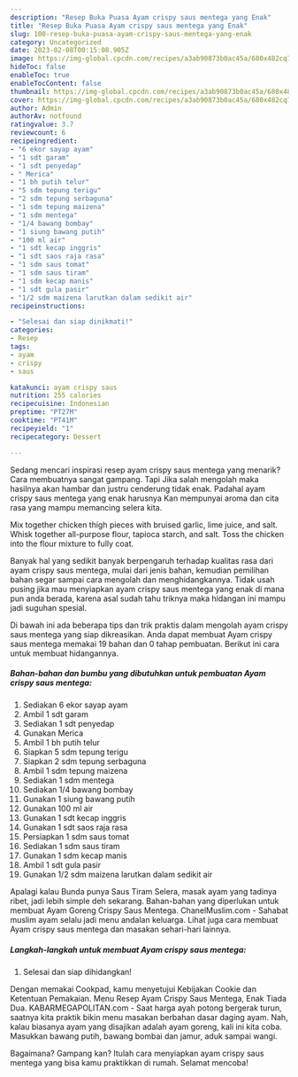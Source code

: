 ```yaml
---
description: "Resep Buka Puasa Ayam crispy saus mentega yang Enak"
title: "Resep Buka Puasa Ayam crispy saus mentega yang Enak"
slug: 100-resep-buka-puasa-ayam-crispy-saus-mentega-yang-enak
category: Uncategorized
date: 2023-02-08T00:15:08.905Z
image: https://img-global.cpcdn.com/recipes/a3ab90873b0ac45a/680x482cq70/ayam-crispy-saus-mentega-foto-resep-utama.jpg
hideToc: false
enableToc: true
enableTocContent: false
thumbnail: https://img-global.cpcdn.com/recipes/a3ab90873b0ac45a/680x482cq70/ayam-crispy-saus-mentega-foto-resep-utama.jpg
cover: https://img-global.cpcdn.com/recipes/a3ab90873b0ac45a/680x482cq70/ayam-crispy-saus-mentega-foto-resep-utama.jpg
author: Admin
authorAv: notfound
ratingvalue: 3.7
reviewcount: 6
recipeingredient:
- "6 ekor sayap ayam"
- "1 sdt garam"
- "1 sdt penyedap"
- " Merica"
- "1 bh putih telur"
- "5 sdm tepung terigu"
- "2 sdm tepung serbaguna"
- "1 sdm tepung maizena"
- "1 sdm mentega"
- "1/4 bawang bombay"
- "1 siung bawang putih"
- "100 ml air"
- "1 sdt kecap inggris"
- "1 sdt saos raja rasa"
- "1 sdm saus tomat"
- "1 sdm saus tiram"
- "1 sdm kecap manis"
- "1 sdt gula pasir"
- "1/2 sdm maizena larutkan dalam sedikit air"
recipeinstructions:

- "Selesai dan siap dinikmati!"
categories:
- Resep
tags:
- ayam
- crispy
- saus

katakunci: ayam crispy saus 
nutrition: 255 calories
recipecuisine: Indonesian
preptime: "PT27M"
cooktime: "PT41M"
recipeyield: "1"
recipecategory: Dessert

---
```



Sedang mencari inspirasi resep ayam crispy saus mentega yang menarik? Cara membuatnya sangat gampang. Tapi Jika salah mengolah maka hasilnya akan hambar dan justru cenderung tidak enak. Padahal ayam crispy saus mentega yang enak harusnya Kan mempunyai aroma dan cita rasa yang mampu memancing selera kita.


Mix together chicken thigh pieces with bruised garlic, lime juice, and salt. Whisk together all-purpose flour, tapioca starch, and salt. Toss the chicken into the flour mixture to fully coat.

Banyak hal yang sedikit banyak berpengaruh terhadap kualitas rasa dari ayam crispy saus mentega, mulai dari jenis bahan, kemudian pemilihan bahan segar sampai cara mengolah dan menghidangkannya. Tidak usah pusing jika mau menyiapkan ayam crispy saus mentega yang enak di mana pun anda berada, karena asal sudah tahu triknya maka hidangan ini mampu jadi suguhan spesial.


Di bawah ini ada beberapa tips dan trik praktis dalam mengolah ayam crispy saus mentega yang siap dikreasikan. Anda dapat membuat Ayam crispy saus mentega memakai 19 bahan dan 0 tahap pembuatan. Berikut ini cara untuk membuat hidangannya.

<!--inarticleads1-->

##### Bahan-bahan dan bumbu yang dibutuhkan untuk pembuatan Ayam crispy saus mentega:

1. Sediakan 6 ekor sayap ayam
1. Ambil 1 sdt garam
1. Sediakan 1 sdt penyedap
1. Gunakan  Merica
1. Ambil 1 bh putih telur
1. Siapkan 5 sdm tepung terigu
1. Siapkan 2 sdm tepung serbaguna
1. Ambil 1 sdm tepung maizena
1. Sediakan 1 sdm mentega
1. Sediakan 1/4 bawang bombay
1. Gunakan 1 siung bawang putih
1. Gunakan 100 ml air
1. Gunakan 1 sdt kecap inggris
1. Gunakan 1 sdt saos raja rasa
1. Persiapkan 1 sdm saus tomat
1. Sediakan 1 sdm saus tiram
1. Gunakan 1 sdm kecap manis
1. Ambil 1 sdt gula pasir
1. Gunakan 1/2 sdm maizena larutkan dalam sedikit air


Apalagi kalau Bunda punya Saus Tiram Selera, masak ayam yang tadinya ribet, jadi lebih simple deh sekarang. Bahan-bahan yang diperlukan untuk membuat Ayam Goreng Crispy Saus Mentega. ChanelMuslim.com - Sahabat muslim ayam selalu jadi menu andalan keluarga. Lihat juga cara membuat Ayam crispy saus mentega dan masakan sehari-hari lainnya. 

<!--inarticleads2-->

##### Langkah-langkah untuk membuat Ayam crispy saus mentega:


1. Selesai dan siap dihidangkan!

Dengan memakai Cookpad, kamu menyetujui Kebijakan Cookie dan Ketentuan Pemakaian. Menu Resep Ayam Crispy Saus Mentega, Enak Tiada Dua. KABARMEGAPOLITAN.com - Saat harga ayah potong bergerak turun, saatnya kita praktik bikin menu masakan berbahan dasar daging ayam. Nah, kalau biasanya ayam yang disajikan adalah ayam goreng, kali ini kita coba. Masukkan bawang putih, bawang bombai dan jamur, aduk sampai wangi. 

Bagaimana? Gampang kan? Itulah cara menyiapkan ayam crispy saus mentega yang bisa kamu praktikkan di rumah. Selamat mencoba!
